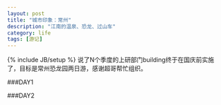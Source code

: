 ```yaml
---
layout: post
title: "城市印象：常州"
description: "江南的温泉、恐龙、过山车"
category: life
tags: [游记]
---
```

{% include JB/setup %}
说了N个季度的上研部门building终于在国庆前实施了，目标是常州恐龙园两日游，感谢超哥帮忙组织。

###DAY1  


###DAY2   

